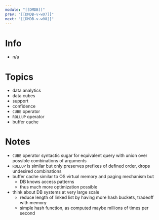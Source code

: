 ```yaml
---
module: "[[DMDB]]"
prev: "[[DMDB-v-w07]]"
next: "[[DMDB-v-w08]]"
---
```



# Info
- n/a


# Topics
- data analytics
- data cubes
- support
- confidence
- `CUBE` operator
- `ROLLUP` operator
- buffer cache


# Notes
- `CUBE` operator syntactic sugar for equivalent query with union over possible combinations of arguments
- `ROLLUP` is similar but only preserves prefixes of defined order, drops undesired combinations
- buffer cache similar to OS virtual memory and paging mechanism but 
	- DB knows access patterns
	- thus much more optimization possible
- think about DB systems at very large scale
	- reduce length of linked list by having more hash buckets, tradeoff with memory
	- simple hash function, as computed maybe millions of times per second
